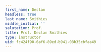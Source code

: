 ```yaml
---
first_name: Declan
headless: true
last_name: Smithies
middle_initial: ''
salutation: Prof.
title: Prof. Declan Smithies
type: instructor
uid: fc424f90-6af6-89ed-b941-08b35cbfaa49
---
```

